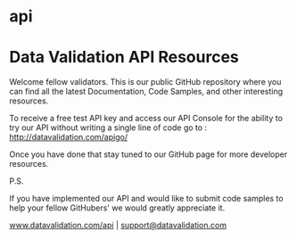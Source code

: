 api
===

Data Validation API Resources
===

Welcome fellow validators. This is our public GitHub repository where you can find 
all the latest Documentation, Code Samples, and other interesting resources. 

To receive a free test API key and access our API Console for the ability to try our API 
without writing a single line of code go to : http://datavalidation.com/apigo/

Once you have done that stay tuned to our GitHub page for more developer resources. 

P.S. 

If you have implemented our API and would like to submit code samples to help your fellow
GitHubers' we would greatly appreciate it. 

www.datavalidation.com/api  |  support@datavalidation.com
